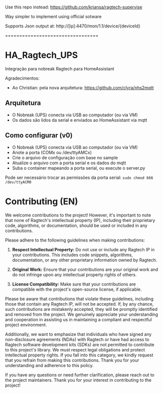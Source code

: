 Use this repo instead: https://github.com/kriansa/ragtech-supervise

Way simpler to implement using official sotware

Supports Json output at: http://[ip]:4470/mon/1.1/device/{deviceId}


=================================

# HA_Ragtech_UPS

Integração para nobreak Ragtech para HomeAssistant

Agradecimentos:
* Ao Christian: pela nova arquitetura: https://github.com/clyra/nhs2mqtt

## Arquitetura

* O Nobreak (UPS) conecta via USB ao computador (ou via VM)
* Os dados são lidos da serial e enviados ao HomeAssistant via mqtt

## Como configurar (v0)

* O Nobreak (UPS) conecta via USB ao computador (ou via VM)
* Anote a porta (COMx ou /dev/ttyAMCx)
* Crie o arquivo de configuração com base no sample
* Atualize o arquivo com a porta serial e os dados do mqtt
* Suba o container mapeando a porta serial, ou execute o server.py

Pode ser necessário trocar as permissões da porta serial:
`sudo chmod 666 /dev/ttyACM0`

# Contributing (EN)

We welcome contributions to the project! However, it's important to note that none of Ragtech's intellectual property (IP), including their proprietary code, algorithms, or documentation, should be used or included in any contributions.

Please adhere to the following guidelines when making contributions:

1. **Respect Intellectual Property:** Do not use or include any Ragtech IP in your contributions. This includes code snippets, algorithms, documentation, or any other proprietary information owned by Ragtech.

2. **Original Work:** Ensure that your contributions are your original work and do not infringe upon any intellectual property rights of others.

3. **License Compatibility:** Make sure that your contributions are compatible with the project's open-source license, if applicable.

Please be aware that contributions that violate these guidelines, including those that contain any Ragtech IP, will not be accepted. If, by any chance, such contributions are mistakenly accepted, they will be promptly identified and removed from the project. We genuinely appreciate your understanding and cooperation in assisting us in maintaining a compliant and respectful project environment.

Additionally, we want to emphasize that individuals who have signed any non-disclosure agreements (NDAs) with Ragtech or have had access to Ragtech software development kits (SDKs) are not permitted to contribute to this project's library. We must respect legal obligations and protect intellectual property rights. If you fall into this category, we kindly request that you refrain from making this contributions. Thank you for your understanding and adherence to this policy.

If you have any questions or need further clarification, please reach out to the project maintainers. Thank you for your interest in contributing to the project!
